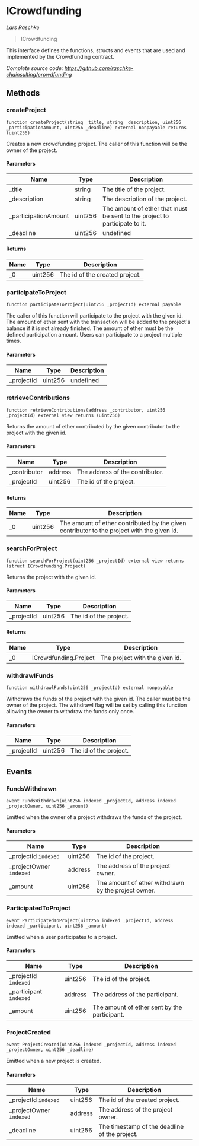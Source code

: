 # ICrowdfunding

*Lars Raschke*

> ICrowdfunding

This interface defines the functions, structs and events that are used and implemented by the Crowdfunding contract.

*Complete source code: https://github.com/raschke-chainsulting/crowdfunding*

## Methods

### createProject

```solidity
function createProject(string _title, string _description, uint256 _participationAmount, uint256 _deadline) external nonpayable returns (uint256)
```

Creates a new crowdfunding project. The caller of this function will be the owner of the project.



#### Parameters

| Name | Type | Description |
|---|---|---|
| _title | string | The title of the project. |
| _description | string | The description of the project. |
| _participationAmount | uint256 | The amount of ether that must be sent to the project to participate to it. |
| _deadline | uint256 | undefined |

#### Returns

| Name | Type | Description |
|---|---|---|
| _0 | uint256 | The id of the created project. |

### participateToProject

```solidity
function participateToProject(uint256 _projectId) external payable
```

The caller of this function will participate to the project with the given id. The amount of ether sent with the transaction will be added to the project&#39;s balance if it is not already finished. The amount of ether must be the defined participation amount. Users can participate to a project multiple times.



#### Parameters

| Name | Type | Description |
|---|---|---|
| _projectId | uint256 | undefined |

### retrieveContributions

```solidity
function retrieveContributions(address _contributor, uint256 _projectId) external view returns (uint256)
```

Returns the amount of ether contributed by the given contributor to the project with the given id.



#### Parameters

| Name | Type | Description |
|---|---|---|
| _contributor | address | The address of the contributor. |
| _projectId | uint256 | The id of the project. |

#### Returns

| Name | Type | Description |
|---|---|---|
| _0 | uint256 | The amount of ether contributed by the given contributor to the project with the given id. |

### searchForProject

```solidity
function searchForProject(uint256 _projectId) external view returns (struct ICrowdfunding.Project)
```

Returns the project with the given id.



#### Parameters

| Name | Type | Description |
|---|---|---|
| _projectId | uint256 | The id of the project. |

#### Returns

| Name | Type | Description |
|---|---|---|
| _0 | ICrowdfunding.Project | The project with the given id. |

### withdrawlFunds

```solidity
function withdrawlFunds(uint256 _projectId) external nonpayable
```

Withdraws the funds of the project with the given id. The caller must be the owner of the project. The withdrawl flag will be set by calling this function allowing the owner to withdraw the funds only once.



#### Parameters

| Name | Type | Description |
|---|---|---|
| _projectId | uint256 | The id of the project. |



## Events

### FundsWithdrawn

```solidity
event FundsWithdrawn(uint256 indexed _projectId, address indexed _projectOwner, uint256 _amount)
```

Emitted when the owner of a project withdraws the funds of the project.



#### Parameters

| Name | Type | Description |
|---|---|---|
| _projectId `indexed` | uint256 | The id of the project. |
| _projectOwner `indexed` | address | The address of the project owner. |
| _amount  | uint256 | The amount of ether withdrawn by the project owner. |

### ParticipatedToProject

```solidity
event ParticipatedToProject(uint256 indexed _projectId, address indexed _participant, uint256 _amount)
```

Emitted when a user participates to a project.



#### Parameters

| Name | Type | Description |
|---|---|---|
| _projectId `indexed` | uint256 | The id of the project. |
| _participant `indexed` | address | The address of the participant. |
| _amount  | uint256 | The amount of ether sent by the participant. |

### ProjectCreated

```solidity
event ProjectCreated(uint256 indexed _projectId, address indexed _projectOwner, uint256 _deadline)
```

Emitted when a new project is created.



#### Parameters

| Name | Type | Description |
|---|---|---|
| _projectId `indexed` | uint256 | The id of the created project. |
| _projectOwner `indexed` | address | The address of the project owner. |
| _deadline  | uint256 | The timestamp of the deadline of the project. |



